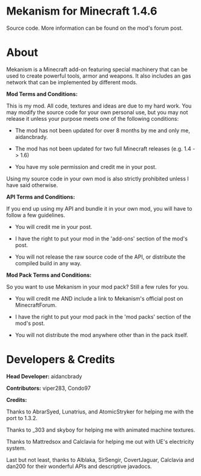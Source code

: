 # Mekanism for Minecraft 1.4.6 #

Source code.  More information can be found on the mod's forum post.

# About #

Mekanism is a Minecraft add-on featuring special machinery that can be used to create powerful tools, armor and weapons.  It also includes an gas network that can be implemented by different mods.

**Mod Terms and Conditions:**

This is my mod.  All code, textures and ideas are due to my hard work.  You may modify the source code for your own personal use, but you may not release it unless your purpose meets one of the following conditions:

* The mod has not been updated for over 8 months by me and only me, aidancbrady.

* The mod has not been updated for two full Minecraft releases (e.g. 1.4 -> 1.6)

* You have my sole permission and credit me in your post.

Using my source code in your own mod is also strictly prohibited unless I have said otherwise.

**API Terms and Conditions:**

If you end up using my API and bundle it in your own mod, you will have to follow a few guidelines.

* You will credit me in your post.

* I have the right to put your mod in the 'add-ons' section of the mod's post.

* You will not release the raw source code of the API, or distribute the compiled build in any way.

**Mod Pack Terms and Conditions:**

So you want to use Mekanism in your mod pack?  Still a few rules for you.

* You will credit me AND include a link to Mekanism's official post on MinecraftForum.

* I have the right to put your mod pack in the 'mod packs' section of the mod's post.

* You will not distribute the mod anywhere other than in the pack itself.

# Developers & Credits #

**Head Developer:** aidancbrady

**Contributors:** viper283, Condo97

**Credits:**

Thanks to AbrarSyed, Lunatrius, and AtomicStryker for helping me with the port to 1.3.2.

Thanks to _303 and skyboy for helping me with animated machine textures.

Thanks to Mattredsox and Calclavia for helping me out with UE's electricity system.

Last but not least, thanks to Alblaka, SirSengir, CovertJaguar, Calclavia and dan200 for their wonderful APIs and descriptive javadocs.